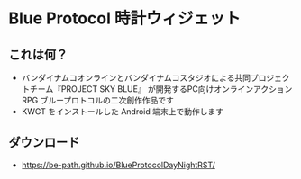 # Blue Protocol 時計ウィジェット

## これは何？
- バンダイナムコオンラインとバンダイナムコスタジオによる共同プロジェクトチーム『PROJECT SKY BLUE』 が開発するPC向けオンラインアクションRPG ブループロトコルの二次創作作品です
- KWGT をインストールした Android 端末上で動作します

## ダウンロード
- https://be-path.github.io/BlueProtocolDayNightRST/
